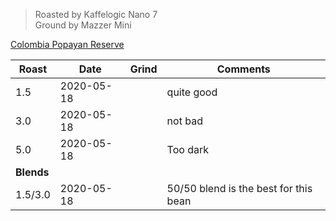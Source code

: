 > Roasted by Kaffelogic Nano 7<br>
> Ground by Mazzer Mini

[Colombia Popayan Reserve](https://www.greenbeanhouse.co.nz/product/2085558)

| Roast | Date       | Grind | Comments |
|-------|------------|-------|----------
| 1.5   | 2020-05-18 |  | quite good
| 3.0   | 2020-05-18 |  | not bad
| 5.0   | 2020-05-18 |  | Too dark
| **Blends** |  |  | 
| 1.5/3.0 | 2020-05-18 |  | 50/50 blend is the best for this bean


